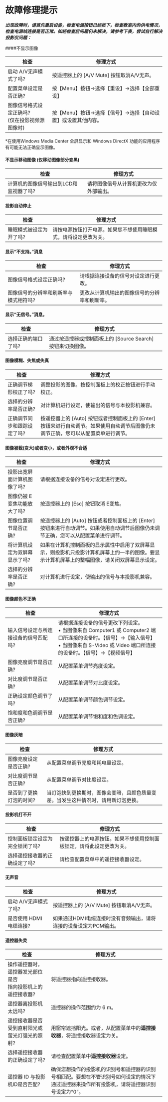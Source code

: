 # 故障修理提示

***出现故障时，请首先重启设备，检查电源按钮已经按下，检查教室内的供电情况，检查电源线连接是否正常。如经检查后问题仍未解决，请参考下表，尝试自行解决投影仪问题：***

####不显示图像

| 检查                                               | 修理方式                                                     |
| -------------------------------------------------- | ------------------------------------------------------------ |
| 启动 A/V无声模式了吗?                              | 按遥控器上的 [A/V Mute] 按钮取消A/V无声。                    |
| 配置菜单设定是否正确?                              | 按【Menu】按钮&rarr;选择【重设】&rarr;选择【全部重设】       |
| 图像信号格式设定正确吗? <br>(仅在投影视频源图像时) | 按【Menu】按钮&rarr;选择【信号】&rarr;选择【自动设置】或设置其他内容。 |

\*在使用Windows Media Center 全屏显示和 Windows DirectX 功能的应用程序有可能无法正确显示图像。

#### 不显示移动图像 (仅移动图像部分变黑)

| 检查                                   | 修理方式                               |
| -------------------------------------- | -------------------------------------- |
| 计算机的图像信号输出到LCD和监视器了吗? | 请将图像信号从计算机更改为仅外部输出。 |

#### 投影自动停止

| 检查                    | 修理方式                                                     |
| ----------------------- | ------------------------------------------------------------ |
| 睡眠模式被设定为开了吗? | 请按电源按钮打开电源。如果您不想使用睡眠模式，请将设定更改为关。 |

#### 显示“不支持。”消息

| 检查                                  | 修理方式                                     |
| ------------------------------------- | -------------------------------------------- |
| 图像信号格式设定正确吗?               | 请根据连接设备的信号对设定进行更改。         |
| 图像信号的分辨率和刷新率与模式相符吗? | 更改从计算机输出的图像信号的分辨率和刷新率。 |

#### 显示“无信号。”消息。

| 检查                | 修理方式                                                    |
| ------------------- | ----------------------------------------------------------- |
| 选择正确的端口了吗? | 通过按遥控器或控制面板上的 [Source Search] 按钮来切换图像。 |

#### 图像模糊、失焦或失真

| 检查                        | 修理方式                                                     |
| --------------------------- | ------------------------------------------------------------ |
| 正确调节梯形校正了吗?       | 调整投影的图像。按控制面板上的校正按钮进行手动校正。         |
| 选择的分辨率是否正确?       | 对计算机进行设定，使输出的信号与本投影机兼容。               |
| 正确调节同步和跟踪设定了吗? | 按遥控器上的 [Auto] 按钮或者控制面板上的 [Enter] 按钮来进行自动调节。如果使用自动调节后图像仍未调节正确，您可以从配置菜单进行调节。 |

#### 图像被截(变大)或者变小，或者外观不合适

| 检查                          | 修理方式                                                     |
| ----------------------------- | ------------------------------------------------------------ |
| 投影出宽屏面计算机图像了吗?   | 请根据连接设备的信号对设定进行更改。                         |
| 图像仍被 E变焦功能放大了吗?   | 按遥控器上的 [Esc] 按钮取消 E变焦。                          |
| 图像位置调节是否正确?         | 按遥控器上的 [Auto] 按钮或者控制面板上的 [Enter] 按钮来进行自动调节。如果使用自动调节后图像仍未调节正确，您可以从配置菜单进行调节。 |
| 将计算机设定为双屏幕显示了吗? | 如果在计算机控制面板的显示属性中启用了双屏幕显示，则投影机只投影计算机屏幕上约一半的图像。要显示计算机屏幕上的整幅图像，请关闭双屏幕显示设定。 |
| 选择的分辨率是否正确?         | 对计算机进行设定，使输出的信号与本投影机兼容。               |

#### 图像颜色不正确

| 检查                                  | 修理方式                                                     |
| ------------------------------------- | ------------------------------------------------------------ |
| 输入信号设定与所连接设备的信号匹配吗? | 请根据连接设备的信号更改下列设定。<br/>• 当图像来自 Computer1 或 Computer2 端口所连接的设备时。【信号】&rarr;【输入信号】<br/>• 当图像来自 S-Video 或 Video 端口所连接的设备时。【信号】&rarr;【视频信号】 |
| 图像亮度调节是否正确?                 | 从配置菜单调节亮度设定。                                     |
| 对比度调节是否正确?                   | 从配置菜单调节对比度设定。                                   |
| 正确设定颜色调节了吗?                 | 从配置菜单调节颜色调节设定。                                 |
| 饱和度和色调调节是否正确?             | 从配置菜单调节饱和度和色调设定。                             |

#### 图像灰暗

| 检查                    | 修理方式                                                     |
| ----------------------- | ------------------------------------------------------------ |
| 图像亮度设定是否正确?   | 从配置菜单调节亮度和耗电量设定。                             |
| 对比度调节是否正确?     | 从配置菜单调节对比度设定。                                   |
| 是否到了更换灯泡的时间? | 当灯泡快到更换期时，图像会变暗，且颜色质量变差。当发生这种情况时，请用新灯泡更换。 |

#### 投影机打不开

| 检查                            | 修理方式                                                     |
| ------------------------------- | ------------------------------------------------------------ |
| 控制面板锁定设定为完全锁闭了吗? | 按遥控器上的电源按钮。如果不想使用控制面板锁定，请将此设定更改为关。 |
| 选择遥控接收器的正确设定了吗?   | 请检查配置菜单中的遥控接收器设定。                           |

#### 无声音

| 检查                    | 修理方式                                                     |
| ----------------------- | ------------------------------------------------------------ |
| 启动 A/V无声模式了吗?   | 按遥控器上的 [A/V Mute] 按钮取消A/V无声。                    |
| 是否使用 HDMI 电缆连接? | 如果通过HDMI电缆连接时没有音频输出，请将连接的设备设定为PCM输出。 |

#### 遥控器失灵

| 检查                                                         | 修理方式                                                     |
| ------------------------------------------------------------ | ------------------------------------------------------------ |
| 操作遥控器时，遥控器发光部位是否<br>指向投影机上的遥控接收器? | 将遥控器指向遥控接收器。                                     |
| 遥控器离投影机太远吗?                                        | 遥控器的操作范围约为 6 m。                                   |
| 遥控接收器是否受到直射阳光或萤光灯强光的照射?                | 用窗帘遮挡阳光。或者，从配置菜单中的**遥控接收器**，将遥控接收器设定为关。 |
| 选择遥控接收器的正确设定了吗?                                | 请检查配置菜单中**遥控接收器**设定。                         |
| 遥控器 ID 与投影机ID是否匹配?                                | 确保您想操作的投影机的识别号和遥控器的识别号相匹配。要想在不管识别号如何设定的情况下通过遥控器来操作所有投影机，请将遥控器识别号设定为“0”。 |

